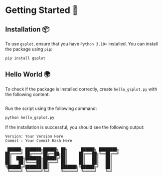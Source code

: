 # Getting Started 🚀

## Installation 📦

To use `gsplot`, ensure that you have `Python 3.10+` installed. You can install the package using `pip`:

```bash
pip install gsplot
```

## Hello World 🌍

To check if the package is installed correctly, create `hello_gsplot.py` with the following content:

```{literalinclude} ../../../demo/0_hello_world/hello_world.py
```

Run the script using the following command:

```bash
python hello_gsplot.py
```

If the installation is successful, you should see the following output:

```text
Version: Your Version Here
Commit : Your Commit Hash Here

 ██████╗ ███████╗██████╗ ██╗      ██████╗ ████████╗
██╔════╝ ██╔════╝██╔══██╗██║     ██╔═══██╗╚══██╔══╝
██║  ███╗███████╗██████╔╝██║     ██║   ██║   ██║
██║   ██║╚════██║██╔═══╝ ██║     ██║   ██║   ██║
╚██████╔╝███████║██║     ███████╗╚██████╔╝   ██║
 ╚═════╝ ╚══════╝╚═╝     ╚══════╝ ╚═════╝    ╚═╝
```
